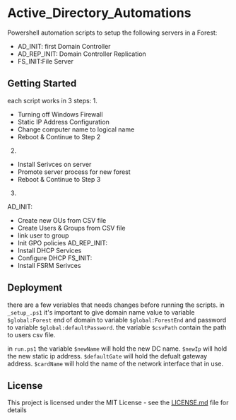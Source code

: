 # Active_Directory_Automations

Powershell automation scripts to setup the following servers in a Forest:
- AD_INIT: first Domain Controller
- AD_REP_INIT: Domain Controller Replication 
- FS_INIT:File Server

## Getting Started

each script works in 3 steps:
1.
* Turning off Windows Firewall
* Static IP Address Configuration
* Change computer name to logical name 
* Reboot & Continue to Step 2
2.
* Install  Serivces on server
* Promote server process for new forest 
* Reboot & Continue to Step 3
3.
AD_INIT:
* Create new OUs from CSV file 
* Create Users & Groups from CSV file 
* link user to group 
* Init GPO policies 
AD_REP_INIT:
* Install DHCP Services
* Configure DHCP
FS_INIT:
* Install FSRM Serivces
            
## Deployment

there are a few veriables that needs changes before running the scripts.
in `_setup_.ps1` it's important to give domain name value to variable ```$global:Forest``` 
end of domain to variable ```$global:ForestEnd``` and password to variable ```$global:defaultPassword```.
the variable ```$csvPath``` contain the path to users csv file.

in `run.ps1` the variable ```$newName``` will hold the new DC name.
```$newIp``` will hold the new static ip address.
```$defaultGate``` will hold the defualt gateway address.
```$cardName``` will hold the name of the network interface that in use.

## License

This project is licensed under the MIT License - see the [LICENSE.md](LICENSE.md) file for details
